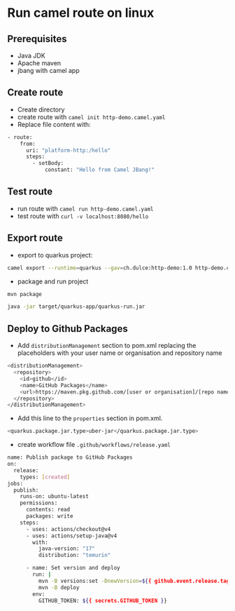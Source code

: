 # Run camel route on linux


## Prerequisites

* Java JDK
* Apache maven
* jbang with camel app

## Create route

* Create directory
* create route with `camel init http-demo.camel.yaml`
* Replace file content with:
```bash
- route:
    from:
      uri: "platform-http:/hello"
      steps:
        - setBody:
            constant: "Hello from Camel JBang!"
```

## Test route

* run route with `camel run http-demo.camel.yaml`
* test route with `curl -v localhost:8080/hello`

## Export route

* export to quarkus project:

```bash
camel export --runtime=quarkus --gav=ch.dulce:http-demo:1.0 http-demo.camel.yaml 
```

* package and run project
```bash
mvn package

java -jar target/quarkus-app/quarkus-run.jar
```

## Deploy to Github Packages

* Add `distributionManagement` section to pom.xml replacing the placeholders with your user name or organisation and repository name

```bash
<distributionManagement>
  <repository>
    <id>github</id>
    <name>GitHub Packages</name>
    <url>https://maven.pkg.github.com/[user or organisation]/[repo name]</url>
  </repository>
</distributionManagement>
```
* Add this line to the `properties` section in pom.xml. 

```bash
<quarkus.package.jar.type>uber-jar</quarkus.package.jar.type>
```

* create workflow file `.github/workflows/release.yaml`

```bash
name: Publish package to GitHub Packages
on:
  release:
    types: [created]
jobs:
  publish:
    runs-on: ubuntu-latest
    permissions:
      contents: read
      packages: write
    steps:
      - uses: actions/checkout@v4
      - uses: actions/setup-java@v4
        with:
          java-version: "17"
          distribution: "temurin"

      - name: Set version and deploy
        run: |
          mvn -B versions:set -DnewVersion=${{ github.event.release.tag_name }} -DgenerateBackupPoms=false
          mvn -B deploy
        env:
          GITHUB_TOKEN: ${{ secrets.GITHUB_TOKEN }}
```

